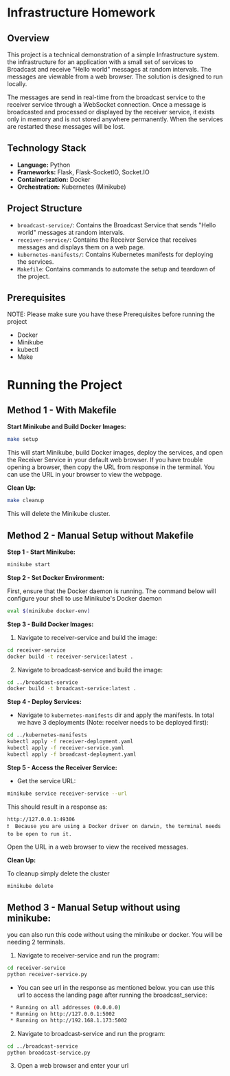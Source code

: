 # Infrastructure Homework

## Overview

This project is a technical demonstration of a simple Infrastructure  system. the infrastructure for an application with a small set of services to Broadcast and receive "Hello world" messages at random intervals. The messages are viewable from a web browser. The solution is designed to run locally.

The messages are send  in real-time from the broadcast service to the receiver service through a WebSocket connection. Once a message is broadcasted and processed or displayed by the receiver service, it exists only in memory and is not stored anywhere permanently. When the services are restarted these messages will be lost.

## Technology Stack

- **Language:** Python
- **Frameworks:** Flask, Flask-SocketIO, Socket.IO
- **Containerization:** Docker
- **Orchestration:** Kubernetes (Minikube)

## Project Structure

- `broadcast-service/`: Contains the Broadcast Service that sends "Hello world" messages at random intervals.
- `receiver-service/`: Contains the Receiver Service that receives messages and displays them on a web page.
- `kubernetes-manifests/`: Contains Kubernetes manifests for deploying the services.
- `Makefile`: Contains commands to automate the setup and teardown of the project.

## Prerequisites

NOTE: Please make sure you have these Prerequisites before running the project
- Docker
- Minikube
- kubectl
- Make

# Running the Project

## Method 1 - With Makefile

**Start Minikube and Build Docker Images:**
   ```bash
   make setup
   ```
  This will start Minikube, build Docker images, deploy the services, and open the Receiver Service in your default web browser.
  If you have trouble opening a browser, then copy the URL from response in the terminal. You can use the URL in your browser to view the webpage.

 **Clean Up:**
   ```bash
   make cleanup
   ```
This will delete the Minikube cluster.

## Method 2 - Manual Setup without Makefile
**Step 1 - Start Minikube:**
```bash
minikube start
   ```
**Step 2 - Set Docker Environment:**

 First, ensure that the Docker daemon is running. The command below will configure your shell to use Minikube's Docker daemon

```bash
eval $(minikube docker-env)
```
**Step 3 - Build Docker Images:**



1. Navigate to receiver-service and build the image:

```bash
cd receiver-service
docker build -t receiver-service:latest .
   ```
2. Navigate to broadcast-service and build the image:
```bash
cd ../broadcast-service
docker build -t broadcast-service:latest .
   ```
**Step 4 - Deploy Services:**
* Navigate to `kubernetes-manifests` dir and apply the manifests. In total we have 3 deployments (Note: receiver needs to be deployed first):
```bash
cd ../kubernetes-manifests
kubectl apply -f receiver-deployment.yaml
kubectl apply -f receiver-service.yaml
kubectl apply -f broadcast-deployment.yaml
   ```
**Step 5 - Access the Receiver Service:**
*  Get the service URL:
```bash
minikube service receiver-service --url
   ```
This should result in a response as:
```
http://127.0.0.1:49306
❗  Because you are using a Docker driver on darwin, the terminal needs to be open to run it.
```
Open the URL in a web browser to view the received messages.

**Clean Up:**

To cleanup simply delete the cluster
```bash
minikube delete
   ```

## Method 3 -  Manual Setup without using minikube:
you can also run this code without using the minikube or docker. You will be needing 2 terminals.


1. Navigate to receiver-service and run the program:

```bash
cd receiver-service
python receiver-service.py
   ```
* You can see url in the response as mentioned below. you can use this url to access the landing page after running the broadcast_service:
```bash
 * Running on all addresses (0.0.0.0)
 * Running on http://127.0.0.1:5002
 * Running on http://192.168.1.173:5002
```

2. Navigate to broadcast-service and run the program:
```bash
cd ../broadcast-service
python broadcast-service.py
```
3. Open a web browser and  enter your url

